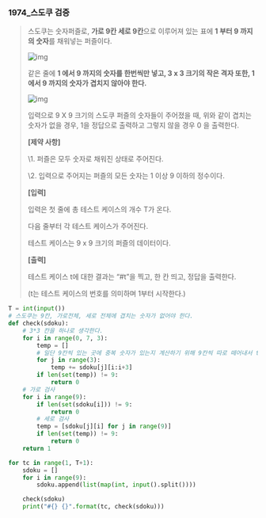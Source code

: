 ### 1974_스도쿠 검증

> 스도쿠는 숫자퍼즐로, **가로 9칸 세로 9칸**으로 이루어져 있는 표에 **1 부터 9 까지의 숫자**를 채워넣는 퍼즐이다.
>  
>
> ![img](https://swexpertacademy.com/main/common/fileDownload.do?downloadType=CKEditorImages&fileId=AV5PtLXqAYUDFAUq)
>
> 
> 같은 줄에 **1 에서 9 까지의 숫자를 한번씩만 넣고, 3 x 3 크기의 작은 격자 또한, 1 에서 9 까지의 숫자가 겹치지 않아야 한다.**
>  
>
> ![img](https://swexpertacademy.com/main/common/fileDownload.do?downloadType=CKEditorImages&fileId=AV5PtUu6AYYDFAUq)
>
> 
> 입력으로 9 X 9 크기의 스도쿠 퍼즐의 숫자들이 주어졌을 때, 위와 같이 겹치는 숫자가 없을 경우, 1을 정답으로 출력하고 그렇지 않을 경우 0 을 출력한다.
>
> 
> **[제약 사항]**
>
> \1. 퍼즐은 모두 숫자로 채워진 상태로 주어진다.
>
> \2. 입력으로 주어지는 퍼즐의 모든 숫자는 1 이상 9 이하의 정수이다.
>
> 
> **[입력]**
>
> 입력은 첫 줄에 총 테스트 케이스의 개수 T가 온다.
>
> 다음 줄부터 각 테스트 케이스가 주어진다.
>
> 테스트 케이스는 9 x 9 크기의 퍼즐의 데이터이다.
>
> 
> **[출력]**
>
> 테스트 케이스 t에 대한 결과는 “#t”을 찍고, 한 칸 띄고, 정답을 출력한다.
>
> (t는 테스트 케이스의 번호를 의미하며 1부터 시작한다.)



```python
T = int(input())
# 스도쿠는 9칸, 가로전체, 세로 전체에 겹치는 숫자가 없어야 한다.
def check(sdoku):
    # 3*3 칸을 하나로 생각한다.
    for i in range(0, 7, 3):
        temp = []
        # 일단 9칸씩 있는 곳에 중복 숫자가 있는지 계산하기 위해 9칸씩 따로 떼어내서 temp에 넣어 검사했다.
        for j in range(3):
            temp += sdoku[j][i:i+3]
        if len(set(temp)) != 9:
            return 0
    # 가로 검사
    for i in range(9):
        if len(set(sdoku[i])) != 9:
            return 0
       	# 세로 검사
        temp = [sdoku[j][i] for j in range(9)]
        if len(set(temp)) != 9:
            return 0
    return 1

for tc in range(1, T+1):
    sdoku = []
    for i in range(9):
        sdoku.append(list(map(int, input().split())))

    check(sdoku)
    print("#{} {}".format(tc, check(sdoku)))
```

